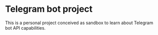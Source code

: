 # Telegram bot project

This is a personal project conceived as sandbox to learn about Telegram bot API capabilities. 

